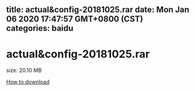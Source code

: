 
title: actual&config-20181025.rar
date: Mon Jan 06 2020 17:47:57 GMT+0800 (CST)    
categories: baidu
---

# actual&config-20181025.rar
size: 20.10 MB
 
 

[How to download](https://bpcam.bemobtrk.com/go/2ceec3aa-1ca2-46d6-b9ff-aaa5c184517c?jno=3107)